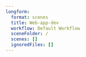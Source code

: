 ```yaml
---
longform:
  format: scenes
  title: Web-app-dev
  workflow: Default Workflow
  sceneFolder: /
  scenes: []
  ignoredFiles: []
---
```

